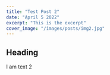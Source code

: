 ```yaml
---
title: "Test Post 2"
date: "April 5 2022"
excerpt: "This is the excerpt"
cover_image: "/images/posts/img2.jpg"
---
```


## Heading

I am text 2
